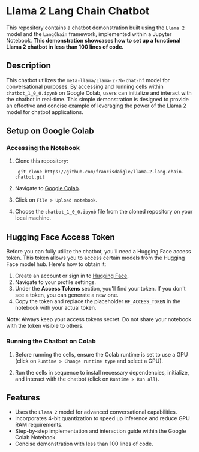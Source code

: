# Llama 2 Lang Chain Chatbot

This repository contains a chatbot demonstration built using the `Llama 2` model and the `LangChain` framework, implemented within a Jupyter Notebook. **This demonstration showcases how to set up a functional Llama 2 chatbot in less than 100 lines of code.**

## Description

This chatbot utilizes the `meta-llama/Llama-2-7b-chat-hf` model for conversational purposes. By accessing and running cells within `chatbot_1_0_0.ipynb` on Google Colab, users can initialize and interact with the chatbot in real-time. This simple demonstration is designed to provide an effective and concise example of leveraging the power of the Llama 2 model for chatbot applications.

## Setup on Google Colab

### Accessing the Notebook

1. Clone this repository:
    
        git clone https://github.com/francisdaigle/llama-2-lang-chain-chatbot.git

2. Navigate to [Google Colab](https://colab.research.google.com/).

3. Click on `File > Upload notebook`.

4. Choose the `chatbot_1_0_0.ipynb` file from the cloned repository on your local machine.

## Hugging Face Access Token

Before you can fully utilize the chatbot, you'll need a Hugging Face access token. This token allows you to access certain models from the Hugging Face model hub. Here's how to obtain it:

1. Create an account or sign in to [Hugging Face](https://huggingface.co/join).
2. Navigate to your profile settings.
3. Under the **Access Tokens** section, you'll find your token. If you don't see a token, you can generate a new one.
4. Copy the token and replace the placeholder `HF_ACCESS_TOKEN` in the notebook with your actual token.

**Note**: Always keep your access tokens secret. Do not share your notebook with the token visible to others.

### Running the Chatbot on Colab

1. Before running the cells, ensure the Colab runtime is set to use a GPU (click on `Runtime > Change runtime type` and select a GPU).

2. Run the cells in sequence to install necessary dependencies, initialize, and interact with the chatbot (click on `Runtime > Run all`).

## Features

- Uses the `Llama 2` model for advanced conversational capabilities.
- Incorporates 4-bit quantization to speed up inference and reduce GPU RAM requirements.
- Step-by-step implementation and interaction guide within the Google Colab Notebook.
- Concise demonstration with less than 100 lines of code.